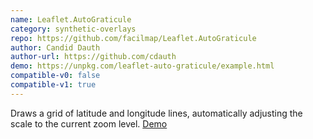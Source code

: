 ```yaml
---
name: Leaflet.AutoGraticule
category: synthetic-overlays
repo: https://github.com/facilmap/Leaflet.AutoGraticule
author: Candid Dauth
author-url: https://github.com/cdauth
demo: https://unpkg.com/leaflet-auto-graticule/example.html
compatible-v0: false
compatible-v1: true
---
```


Draws a grid of latitude and longitude lines, automatically adjusting the scale to the current zoom level. <a href="https://unpkg.com/leaflet-auto-graticule/example.html">Demo</a>
